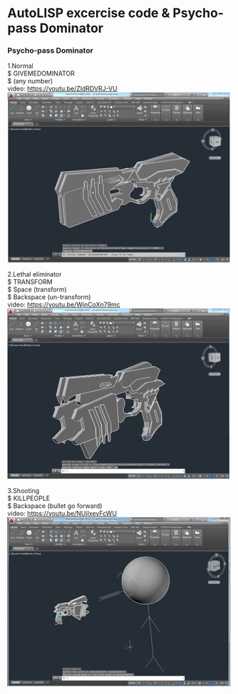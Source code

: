 # AutoLISP excercise code & Psycho-pass Dominator
### Psycho-pass Dominator  
1.Normal  
$ GIVEMEDOMINATOR  
$ (any number)  
video: https://youtu.be/ZldRDVRJ-VU  
<img src="https://raw.githubusercontent.com/shannon112/AutoLISP_code/master/image01.png" width="500">
  
2.Lethal eliminator  
$ TRANSFORM  
$ Space (transform)  
$ Backspace (un-transform)  
video: https://youtu.be/WjnCoXn79mc  
<img src="https://raw.githubusercontent.com/shannon112/AutoLISP_code/master/image02.png" width="500">
  
3.Shooting  
$ KILLPEOPLE  
$ Backspace (bullet go forward)  
video: https://youtu.be/NUjIxevFcWU  
<img src="https://raw.githubusercontent.com/shannon112/AutoLISP_code/master/image03.png" width="500">
